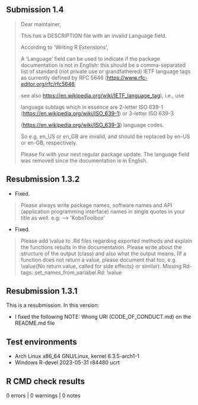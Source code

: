 ## Submission 1.4

> Dear maintainer,
>
> This has a DESCRIPTION file with an invalid Language field.
>
> According to 'Writing R Extensions',
>
> A ‘Language’ field can be used to indicate if the package
> documentation is not in English: this should be a comma-separated list
> of standard (not private use or grandfathered) IETF language tags as
> currently defined by RFC 5646 (https://www.rfc-editor.org/rfc/rfc5646,
>
> see also https://en.wikipedia.org/wiki/IETF_language_tag), i.e., use
>
> language subtags which in essence are 2-letter ISO 639-1
> (https://en.wikipedia.org/wiki/ISO_639-1) or 3-letter ISO 639-3
>
> (https://en.wikipedia.org/wiki/ISO_639-3) language codes.
>
>
> So e.g. en_US or en_GB are invalid, and should be replaced by en-US or
> en-GB, respectively.
>
> Please fix with your next regular package update.
The language field was removed since the documentation is in English.

## Resubmission 1.3.2

* Fixed.

> Please always write package names, software names and API (application
programming interface) names in single quotes in your title as well.
e.g: --> 'KoboToolbox'

* Fixed.

> Please add \value to .Rd files regarding exported methods and explain
the functions results in the documentation. Please write about the
structure of the output (class) and also what the output means. (If a
function does not return a value, please document that too, e.g.
\value{No return value, called for side effects} or similar).
Missing Rd-tags:
      set_names_from_varlabel.Rd: \value

## Resubmission 1.3.1
This is a resubmission. In this version:

* I fixed the following NOTE: Wrong URI (CODE_OF_CONDUCT.md) on the README.md file

## Test environments

- Arch Linux x86_64 GNU/Linux, kernel 6.3.5-arch1-1
- Windows R-devel 2023-05-31 r84480 ucrt

## R CMD check results

0 errors | 0 warnings | 0 notes
